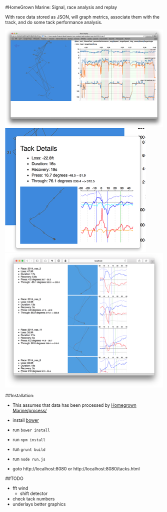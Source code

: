 #HomeGrown Marine: Signal, race analysis and replay

With race data stored as JSON, will graph metrics, associate them with the track, and do some tack performance analysis.

![](https://raw.githubusercontent.com/HomegrownMarine/signal/master/README/overview.png)
![](https://raw.githubusercontent.com/HomegrownMarine/signal/master/README/tack_details.png)
![](https://raw.githubusercontent.com/HomegrownMarine/signal/master/README/tack_list.png)

##Installation:

- This assumes that data has been processed by [Homegrown Marine/process/](https://github.com/HomegrownMarine/process)

- install [bower](http://bower.io)
- run ```bower install```
- run ```npm install```
- run ```grunt build```
- run ```node run.js```
- goto http://localhost:8080 or http://localhost:8080/tacks.html


##TODO
- fft wind
	- shift detector
- check tack numbers
- underlays better graphics
